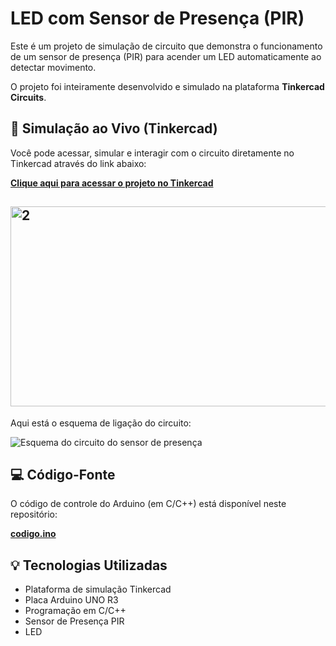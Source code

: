 # LED com Sensor de Presença (PIR)

Este é um projeto de simulação de circuito que demonstra o funcionamento de um sensor de presença (PIR) para acender um LED automaticamente ao detectar movimento.

O projeto foi inteiramente desenvolvido e simulado na plataforma **Tinkercad Circuits**.

## 🚀 Simulação ao Vivo (Tinkercad)

Você pode acessar, simular e interagir com o circuito diretamente no Tinkercad através do link abaixo:

**[Clique aqui para acessar o projeto no Tinkercad](https://www.tinkercad.com/things/dM7OfRWAWxT-led-sensor-presenca)**

## <img width="512" height="320" alt="2" src="https://github.com/user-attachments/assets/0fe36bd6-b7b7-4c5e-b283-9ca1c5370685" />


Aqui está o esquema de ligação do circuito:

![Esquema do circuito do sensor de presença](SEU_NOME_DE_IMAGEM_AQUI.png)

## 💻 Código-Fonte

O código de controle do Arduino (em C/C++) está disponível neste repositório:

**[codigo.ino](codigo.ino)**

## 💡 Tecnologias Utilizadas

* Plataforma de simulação Tinkercad
* Placa Arduino UNO R3
* Programação em C/C++
* Sensor de Presença PIR
* LED
